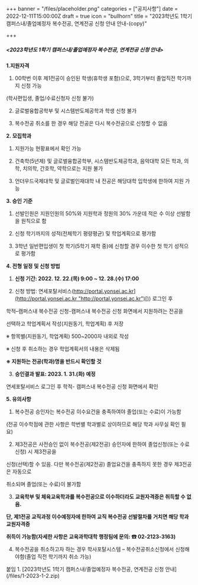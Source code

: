 +++
banner = "/files/placeholder.png"
categories = ["공지사항"]
date = 2022-12-11T15:00:00Z
draft = true
icon = "bullhorn"
title = "2023학년도 1학기 캠퍼스내/졸업예정자 복수전공, 연계전공 신청 안내 안내-(copy)"

+++
##### **<2023학년도 1학기 캠퍼스내/졸업예정자 복수전공, 연계전공 신청 안내>**

**1.지원자격**

1) 00학번 이후 제1전공이 승인된 학생(휴학생 포함)으로, 3학기부터 졸업직전 학기까지 신청 가능

(학사편입생, 졸업/수료신청자 신청 불가)

2) 글로벌융합공학부 및 시스템반도체공학과 학생 신청 불가

3) 복수전공 취소를 한 경우 해당 전공은 다시 복수전공으로 신청할 수 없음

**2. 모집학과**

1) 지원가능 현황표에서 확인 가능

2) 건축학(5년제) 및 글로벌융합공학부, 시스템반도체공학과, 음악대학 모든 학과, 의학, 치의학, 간호학, 약학으로는 지원 불가

3) 언더우드국제대학 및 글로벌인재대학 내 전공은 해당대학 입학생에 한하여 지원 가능

**3. 승인 기준**

1) 선발인원은 지원인원의 50%와 지원학과 정원의 30% 가운데 적은 수 이상 선발함을 원칙으로 함

2) 신청 학기까지의 성적(전체학기 평량평균) 및 학업계획으로 평가함

3) 3학년 일반편입생이 첫 학기(5학기 재학 중)에 신청할 경우 이수한 첫 학기 성적으로 평가함

**4. 전형 일정 및 신청 방법**

1) **신청 기간: 2022. 12. 22.(목) 9:00 \~ 12. 28.(수) 17:00**

2) 신청 방법: 연세포탈서비스([http://portal.yonsei.ac.kr](http://portal.yonsei.ac.kr "http://portal.yonsei.ac.kr")[)](http://portal.yonsei.ac.kr)) 로그인 후

학적–캠퍼스내 복수전공 신청-캠퍼스내 복수전공 신청 화면에서 지원하려는 전공을

선택하고 학업계획서 작성(지원동기, 학업계획) 후 저장

※ 항목별(지원동기, 학업계획) 500\~2000자 내외로 작성

※ 신청 후 취소하는 경우 학업계획서의 내용은 삭제됨

**※ 지원하는 전공(학과)명을 반드시 확인할 것**

3) **승인결과 발표: 2023. 1. 31.(화) 예정**

연세포탈서비스 로그인 후 학적- 캠퍼스내 복수전공 신청 화면에서 확인

**5. 유의사항**

1) 복수전공 승인자는 복수전공 이수요건을 충족하여야 졸업(또는 수료)이 가능함

(전공 이수학점에 관한 사항은 학번별 학과별로 상이하므로 해당 학과 사무실 확인 필요)

2) 제3전공은 사전승인 없이 복수전공(제2전공) 승인자에 한하여 졸업신청(또는 수료신청) 시 제3전공을

신청(선택)할 수 있음. 다만 복수전공(제2전공) 졸업요건을 충족하지 못한 경우 제3전공은 자동으로

취소되며 졸업(또는 수료)이 불가함

3) **교육학부 및 체육교육학과를 복수전공으로 이수하더라도 교원자격증은 취득할 수 없음.**

**단, 제1전공 교직과정 이수예정자에 한하여 교직 복수전공 선발절차를 거치면 해당 학과 교원자격증**

**취득이 가능함(자세한 사항은 교육과학대학 행정팀에 문의: ☎ 02-2123-3163)**

4) 복수전공을 취소하고자 하는 경우 학사포탈시스템 – 복수전공취소신청에서 신청해야함(졸업 직전 학기까지 취소 가능)

붙임 1. \[2023학년도 1학기 캠퍼스내/졸업예정자 복수전공, 연계전공 신청 안내\](/files/1-2023-1-2.zip)